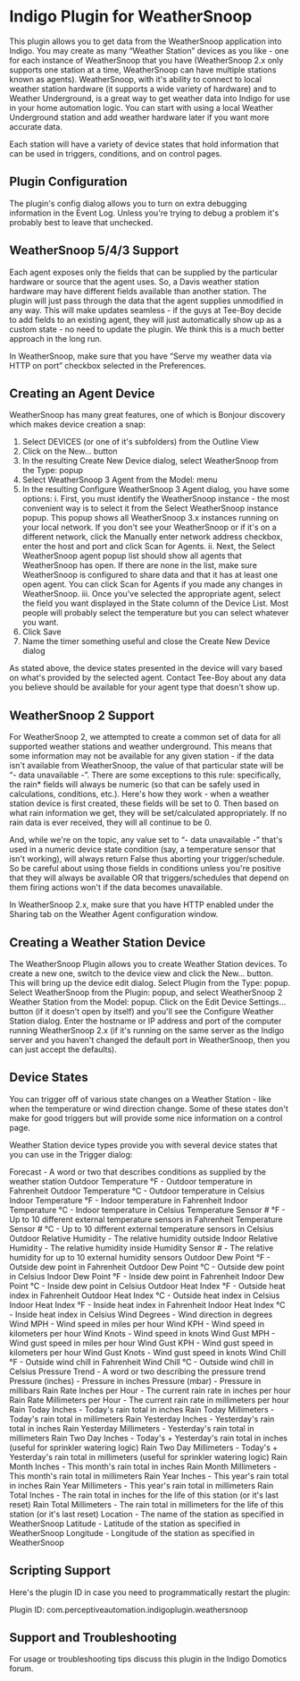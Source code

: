 # Indigo Plugin for WeatherSnoop

This plugin allows you to get data from the WeatherSnoop application into Indigo. You may create as many “Weather Station” devices as you like - one for each instance of WeatherSnoop that you have (WeatherSnoop 2.x only supports one station at a time, WeatherSnoop can have multiple stations known as agents). WeatherSnoop, with it's ability to connect to local weather station hardware (it supports a wide variety of hardware) and to Weather Underground, is a great way to get weather data into Indigo for use in your home automation logic. You can start with using a local Weather Underground station and add weather hardware later if you want more accurate data.

Each station will have a variety of device states that hold information that can be used in triggers, conditions, and on control pages.

## Plugin Configuration

The plugin's config dialog allows you to turn on extra debugging information in the Event Log. Unless you're trying to debug a problem it's probably best to leave that unchecked.

## WeatherSnoop 5/4/3 Support

Each agent exposes only the fields that can be supplied by the particular hardware or source that the agent uses. So, a Davis weather station hardware may have different fields available than another station. The plugin will just pass through the data that the agent supplies unmodified in any way. This will make updates seamless - if the guys at Tee-Boy decide to add fields to an existing agent, they will just automatically show up as a custom state - no need to update the plugin. We think this is a much better approach in the long run.

In WeatherSnoop, make sure that you have “Serve my weather data via HTTP on port” checkbox selected in the Preferences.

## Creating an Agent Device

WeatherSnoop has many great features, one of which is Bonjour discovery which makes device creation a snap:

1. Select DEVICES (or one of it's subfolders) from the Outline View
2. Click on the New… button
3. In the resulting Create New Device dialog, select WeatherSnoop from the Type: popup
4. Select WeatherSnoop 3 Agent from the Model: menu
5. In the resulting Configure WeatherSnoop 3 Agent dialog, you have some options:
 i. First, you must identify the WeatherSnoop instance - the most convenient way is to select it from the Select WeatherSnoop instance popup. This popup shows all WeatherSnoop 3.x instances running on your local network. If you don't see your WeatherSnoop or if it's on a different network, click the Manually enter network address checkbox, enter the host and port and click Scan for Agents.
 ii. Next, the Select WeatherSnoop agent popup list should show all agents that WeatherSnoop has open. If there are none in the list, make sure WeatherSnoop is configured to share data and that it has at least one open agent. You can click Scan for Agents if you made any changes in WeatherSnoop.
 iii. Once you've selected the appropriate agent, select the field you want displayed in the State column of the Device List. Most people will probably select the temperature but you can select whatever you want.
6. Click Save
7. Name the timer something useful and close the Create New Device dialog

As stated above, the device states presented in the device will vary based on what's provided by the selected agent. Contact Tee-Boy about any data you believe should be available for your agent type that doesn't show up.

## WeatherSnoop 2 Support

For WeatherSnoop 2, we attempted to create a common set of data for all supported weather stations and weather underground. This means that some information may not be available for any given station - if the data isn't available from WeatherSnoop, the value of that particular state will be “- data unavailable -”. There are some exceptions to this rule: specifically, the rain* fields will always be numeric (so that can be safely used in calculations, conditions, etc.). Here's how they work - when a weather station device is first created, these fields will be set to 0. Then based on what rain information we get, they will be set/calculated appropriately. If no rain data is ever received, they will all continue to be 0.

And, while we're on the topic, any value set to “- data unavailable -” that's used in a numeric device state condition (say, a temperature sensor that isn't working), will always return False thus aborting your trigger/schedule. So be careful about using those fields in conditions unless you're positive that they will always be available OR that triggers/schedules that depend on them firing actions won't if the data becomes unavailable.

In WeatherSnoop 2.x, make sure that you have HTTP enabled under the Sharing tab on the Weather Agent configuration window.

## Creating a Weather Station Device

The WeatherSnoop Plugin allows you to create Weather Station devices. To create a new one, switch to the device view and click the New… button. This will bring up the device edit dialog. Select Plugin from the Type: popup. Select WeatherSnoop from the Plugin: popup, and select WeatherSnoop 2 Weather Station from the Model: popup. Click on the Edit Device Settings… button (if it doesn't open by itself) and you'll see the Configure Weather Station dialog. Enter the hostname or IP address and port of the computer running WeatherSnoop 2.x (if it's running on the same server as the Indigo server and you haven't changed the default port in WeatherSnoop, then you can just accept the defaults).

## Device States

You can trigger off of various state changes on a Weather Station - like when the temperature or wind direction change. Some of these states don't make for good triggers but will provide some nice information on a control page.

Weather Station device types provide you with several device states that you can use in the Trigger dialog:

Forecast - A word or two that describes conditions as supplied by the weather station
Outdoor Temperature °F - Outdoor temperature in Fahrenheit
Outdoor Temperature °C - Outdoor temperature in Celsius
Indoor Temperature °F - Indoor temperature in Fahrenheit
Indoor Temperature °C - Indoor temperature in Celsius
Temperature Sensor # °F - Up to 10 different external temperature sensors in Fahrenheit
Temperature Sensor # °C - Up to 10 different external temperature sensors in Celsius
Outdoor Relative Humidity - The relative humidity outside
Indoor Relative Humidity - The relative humidity inside
Humidity Sensor # - The relative humidity for up to 10 external humidity sensors
Outdoor Dew Point °F - Outside dew point in Fahrenheit
Outdoor Dew Point °C - Outside dew point in Celsius
Indoor Dew Point °F - Inside dew point in Fahrenheit
Indoor Dew Point °C - Inside dew point in Celsius
Outdoor Heat Index °F - Outside heat index in Fahrenheit
Outdoor Heat Index °C - Outside heat index in Celsius
Indoor Heat Index °F - Inside heat index in Fahrenheit
Indoor Heat Index °C - Inside heat index in Celsius
Wind Degrees - Wind direction in degrees
Wind MPH - Wind speed in miles per hour
Wind KPH - Wind speed in kilometers per hour
Wind Knots - Wind speed in knots
Wind Gust MPH - Wind gust speed in miles per hour
Wind Gust KPH - Wind gust speed in kilometers per hour
Wind Gust Knots - Wind gust speed in knots
Wind Chill °F - Outside wind chill in Fahrenheit
Wind Chill °C - Outside wind chill in Celsius
Pressure Trend - A word or two describing the pressure trend
Pressure (inches) - Pressure in inches
Pressure (mbar) - Pressure in millibars
Rain Rate Inches per Hour - The current rain rate in inches per hour
Rain Rate Millimeters per Hour - The current rain rate in millimeters per hour
Rain Today Inches - Today's rain total in inches
Rain Today Millimeters - Today's rain total in millimeters
Rain Yesterday Inches - Yesterday's rain total in inches
Rain Yesterday Millimeters - Yesterday's rain total in millimeters
Rain Two Day Inches - Today's + Yesterday's rain total in inches (useful for sprinkler watering logic)
Rain Two Day Millimeters - Today's + Yesterday's rain total in millimeters (useful for sprinkler watering logic)
Rain Month Inches - This month's rain total in inches
Rain Month Millimeters - This month's rain total in millimeters
Rain Year Inches - This year's rain total in inches
Rain Year Millimeters - This year's rain total in millimeters
Rain Total Inches - The rain total in inches for the life of this station (or it's last reset)
Rain Total Millimeters - The rain total in millimeters for the life of this station (or it's last reset)
Location - The name of the station as specified in WeatherSnoop
Latitude - Latitude of the station as specified in WeatherSnoop
Longitude - Longitude of the station as specified in WeatherSnoop

## Scripting Support

Here's the plugin ID in case you need to programmatically restart the plugin:

Plugin ID: com.perceptiveautomation.indigoplugin.weathersnoop

## Support and Troubleshooting

For usage or troubleshooting tips discuss this plugin in the Indigo Domotics forum.


